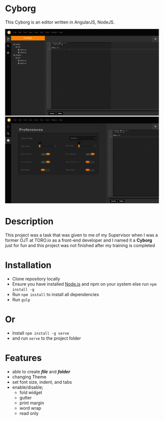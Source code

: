 # Cyborg
  This Cyborg is an editor written in AngularJS, NodeJS.

![alt text](https://github.com/mmt2597/cyborg/blob/master/dist/assets/images/workspace.png?raw=true)
![alt text](https://github.com/mmt2597/cyborg/blob/master/dist/assets/images/settings.png?raw=true)

# Description
  This project was a task that was given to me of my Supervisor when I was a former OJT at TORO.io as a front-end developer
  and I named it a **Cyborg** just for fun and this project was not finished after my training is completed
  
# Installation
  * Clone repository locally
  * Ensure you have installed [Node.js](https://nodejs.org/en/) and npm on your system else run ```npm install -g```
  * Run ```npm install``` to install all dependencies
  * Run ```gulp```
# Or
  * Install ```npm install -g serve```
  * and run ```serve``` to the project folder
  
# Features
  * able to create ***file*** and ***folder***
  * changing Theme
  * set font size, indent, and tabs
  * enable/disable; 
    * fold widget
    * gutter
    * print margin
    * word wrap
    * read only
